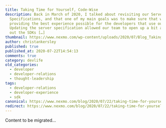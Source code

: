 ```yaml
---
title: Taking Time for Yourself, Code-Wise
description: Back in March of 2020, I talked about revisiting our Server
  Specifications, and that one of my main goals was to make sure that we are
  providing the best experience possible for the developers that use our SDKs.
  Updating the server specification allowed our team to open up a bit and build
  out the SDKs […]
thumbnail: https://www.nexmo.com/wp-content/uploads/2020/07/Blog_Taking-Time-for-Yourself_1200x600.png
author: christankersley
published: true
published_at: 2020-07-22T14:54:13
comments: true
category: devlife
old_categories:
  - developer
  - developer-relations
  - thought-leadership
tags:
  - developer-relations
  - developer-experience
  - sdk
canonical: https://www.nexmo.com/blog/2020/07/22/taking-time-for-yourself-code-wise
redirect: https://www.nexmo.com/blog/2020/07/22/taking-time-for-yourself-code-wise
---
```

Content to be migrated...